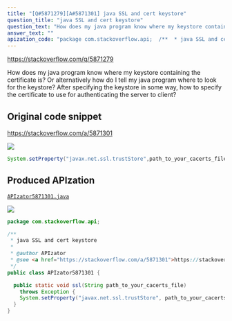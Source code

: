 ```yaml
---
title: "[Q#5871279][A#5871301] java SSL and cert keystore"
question_title: "java SSL and cert keystore"
question_text: "How does my java program know where my keystore containing the certificate is? Or alternatively how do I tell my java program where to look for the keystore? After specifying the keystore in some way, how to specify the certificate to use for authenticating the server to client?"
answer_text: ""
apization_code: "package com.stackoverflow.api;  /**  * java SSL and cert keystore  *  * @author APIzator  * @see <a href=\"https://stackoverflow.com/a/5871301\">https://stackoverflow.com/a/5871301</a>  */ public class APIzator5871301 {    public static void ssl(String path_to_your_cacerts_file)     throws Exception {     System.setProperty(\"javax.net.ssl.trustStore\", path_to_your_cacerts_file);   } }"
---
```


https://stackoverflow.com/q/5871279

How does my java program know where my keystore containing the certificate is? Or alternatively how do I tell my java program where to look for the keystore?
After specifying the keystore in some way, how to specify the certificate to use for authenticating the server to client?



## Original code snippet

https://stackoverflow.com/a/5871301



<div class="code-logo"><img src="/stackoverflow.png" /></div>

```java
System.setProperty("javax.net.ssl.trustStore",path_to_your_cacerts_file);
```

## Produced APIzation

[`APIzator5871301.java`](https://github.com/blind-papers/apization-temp-data/raw/main/search/APIzator5871301.java)

<div class="code-logo"><img src="/apizator.png" /></div>

```java
package com.stackoverflow.api;

/**
 * java SSL and cert keystore
 *
 * @author APIzator
 * @see <a href="https://stackoverflow.com/a/5871301">https://stackoverflow.com/a/5871301</a>
 */
public class APIzator5871301 {

  public static void ssl(String path_to_your_cacerts_file)
    throws Exception {
    System.setProperty("javax.net.ssl.trustStore", path_to_your_cacerts_file);
  }
}

```